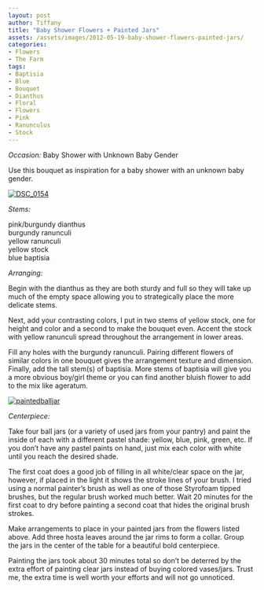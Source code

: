 ```yaml
---
layout: post
author: Tiffany
title: "Baby Shower Flowers + Painted Jars"
assets: /assets/images/2012-05-19-baby-shower-flowers-painted-jars/
categories: 
- Flowers
- The Farm
tags: 
- Baptisia
- Blue
- Bouquet
- Dianthus
- Floral
- Flowers
- Pink
- Ranunculus
- Stock
---
```


_Occasion:_ Baby Shower with Unknown Baby Gender

Use this bouquet as inspiration for a baby shower with an unknown baby gender.

[![](jekyll_uploads/2012/05/DSC_0154-575x381.jpg "DSC_0154")](http://www.sweetpeonies.com/?attachment_id=3990)

_Stems:_

pink/burgundy dianthus  
burgundy ranunculi  
yellow ranunculi  
yellow stock  
blue baptisia

_Arranging:_

Begin with the dianthus as they are both sturdy and full so they will take up much of the empty space allowing you to strategically place the more delicate stems.

Next, add your contrasting colors, I put in two stems of yellow stock, one for height and color and a second to make the bouquet even. Accent the stock with yellow ranunculi spread throughout the arrangement in lower areas.

Fill any holes with the burgundy ranunculi. Pairing different flowers of similar colors in one bouquet gives the arrangement texture and dimension. Finally, add the tall stem(s) of baptisia. More stems of baptisia will give you a more obvious boy/girl theme or you can find another bluish flower to add to the mix like ageratum.

[![paintedballjar](jekyll_uploads/2012/05/paintedballjar-3-575x382.jpg "paintedballjar (3)")](http://www.sweetpeonies.com/2012/05/baby-shower-flowers-painted-jars/paintedballjar-3/)

_Centerpiece:_

Take four ball jars (or a variety of used jars from your pantry) and paint the inside of each with a different pastel shade: yellow, blue, pink, green, etc. If you don’t have any pastel paints on hand, just mix each color with white until you reach the desired shade.

The first coat does a good job of filling in all white/clear space on the jar, however, if placed in the light it shows the stroke lines of your brush. I tried using a normal painter’s brush as well as one of those Styrofoam tipped brushes, but the regular brush worked much better. Wait 20 minutes for the first coat to dry before painting a second coat that hides the original brush strokes.

Make arrangements to place in your painted jars from the flowers listed above. Add three hosta leaves around the jar rims to form a collar. Group the jars in the center of the table for a beautiful bold centerpiece.

Painting the jars took about 30 minutes total so don’t be deterred by the extra effort of painting clear jars instead of buying colored vases/jars. Trust me, the extra time is well worth your efforts and will not go unnoticed.